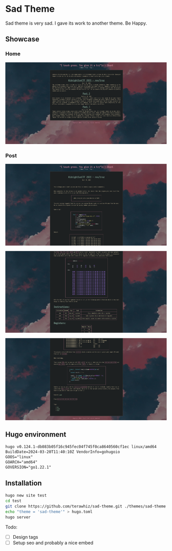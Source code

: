 # Sad Theme

Sad theme is very sad. I gave its work to another theme. Be Happy.

## Showcase
### Home
![Home](./images/home.png)
### Post
![Post](./images/post1.png)

![Post](./images/post2.png)

![Post](./images/post3.png)

## Hugo environment
```
hugo v0.124.1-db083b05f16c945fec04f745f0ca8640560cf1ec linux/amd64 BuildDate=2024-03-20T11:40:10Z VendorInfo=gohugoio
GOOS="linux"
GOARCH="amd64"
GOVERSION="go1.22.1"
```

## Installation

```sh
hugo new site test
cd test
git clone https://github.com/terawhiz/sad-theme.git ./themes/sad-theme
echo "theme = 'sad-theme'" > hugo.toml
hugo server
```


Todo:
- [ ] Design tags
- [ ] Setup seo and probably a nice embed
